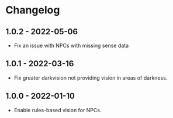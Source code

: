 # Changelog

## 1.0.2 - 2022-05-06
- Fix an issue with NPCs with missing sense data

## 1.0.1 - 2022-03-16
- Fix greater darkvision not providing vision in areas of darkness.

## 1.0.0 - 2022-01-10
- Enable rules-based vision for NPCs.
